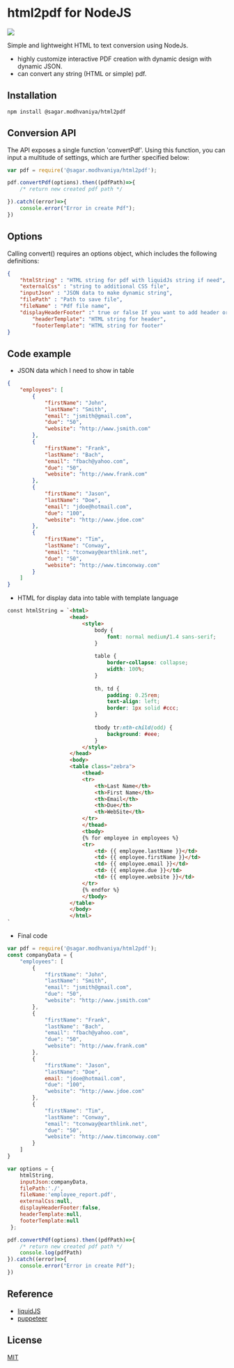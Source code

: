 # html2pdf for NodeJS
<a href="https://travis-ci.org/bauhausjs/phantom-html2pdf"><img src="https://travis-ci.org/bauhausjs/phantom-html2pdf.svg"/></a>

Simple and lightweight HTML to text conversion using NodeJs.
- highly customize  interactive PDF creation with dynamic design with dynamic JSON. 
- can convert any string (HTML or simple) pdf.

## Installation

````
npm install @sagar.modhvaniya/html2pdf
````

## Conversion API
The API exposes a single function 'convertPdf'. Using this function, you can input a multitude of settings, which are further specified below:
```` javascript
var pdf = require('@sagar.modhvaniya/html2pdf');

pdf.convertPdf(options).then((pdfPath)=>{
	/* return new created pdf path */

}).catch((error)=>{
    console.error("Error in create Pdf");
})
````


## Options

Calling convert() requires an options object, which includes the following definitions:

```` json
{
	"htmlString" : "HTML string for pdf with liquidJs string if need",
	"externalCss" : "string to additional CSS file",
	"inputJson" : "JSON data to make dynamic string",
	"filePath" : "Path to save file",
	"fileName" : "Pdf file name",
	"displayHeaderFooter" :" true or false If you want to add header or footer in pdf",
        "headerTemplate": "HTML string for header",
        "footerTemplate": "HTML string for footer"
}
````


## Code example
- JSON data which I need to show in table
```JSON
{
    "employees": [
        {
            "firstName": "John",
            "lastName": "Smith",
            "email": "jsmith@gmail.com",
            "due": "50",
            "website": "http://www.jsmith.com"
        },
        {
            "firstName": "Frank",
            "lastName": "Bach",
            "email": "fbach@yahoo.com",
            "due": "50",
            "website": "http://www.frank.com"
        },
        {
            "firstName": "Jason",
            "lastName": "Doe",
            "email": "jdoe@hotmail.com",
            "due": "100",
            "website": "http://www.jdoe.com"
        },
        {
            "firstName": "Tim",
            "lastName": "Conway",
            "email": "tconway@earthlink.net",
            "due": "50",
            "website": "http://www.timconway.com"
        }
    ]
}
```
- HTML for display data into table with template language
```html
const htmlString = `<html>
                    <head>
                        <style>
                            body {
                                font: normal medium/1.4 sans-serif;
                            }
                    
                            table {
                                border-collapse: collapse;
                                width: 100%;
                            }
                    
                            th, td {
                                padding: 0.25rem;
                                text-align: left;
                                border: 1px solid #ccc;
                            }
                    
                            tbody tr:nth-child(odd) {
                                background: #eee;
                            }
                        </style>
                    </head>
                    <body>
                    <table class="zebra">
                        <thead>
                        <tr>
                            <th>Last Name</th>
                            <th>First Name</th>
                            <th>Email</th>
                            <th>Due</th>
                            <th>WebSite</th>
                        </tr>
                        </thead>
                        <tbody>
                        {% for employee in employees %}
                        <tr>
                            <td> {{ employee.lastName }}</td>
                            <td> {{ employee.firstName }}</td>
                            <td> {{ employee.email }}</td>
                            <td> {{ employee.due }}</td>
                            <td> {{ employee.website }}</td>
                        </tr>
                        {% endfor %}
                        </tbody>
                    </table>
                    </body>
                    </html>
`
```
- Final code
```javascript
var pdf = require('@sagar.modhvaniya/html2pdf');
const companyData = {
    "employees": [
        {
            "firstName": "John",
            "lastName": "Smith",
            "email": "jsmith@gmail.com",
            "due": "50",
            "website": "http://www.jsmith.com"
        },
        {
            "firstName": "Frank",
            "lastName": "Bach",
            "email": "fbach@yahoo.com",
            "due": "50",
            "website": "http://www.frank.com"
        },
        {
            "firstName": "Jason",
            "lastName": "Doe",
            email: "jdoe@hotmail.com",
            "due": "100",
            "website": "http://www.jdoe.com"
        },
        {
            "firstName": "Tim",
            "lastName": "Conway",
            "email": "tconway@earthlink.net",
            "due": "50",
            "website": "http://www.timconway.com"
        }
    ]
}

var options = { 
    htmlString,
    inputJson:companyData,
    filePath:'./',
    fileName:'employee_report.pdf',
    externalCss:null,
    displayHeaderFooter:false,
    headerTemplate:null,
    footerTemplate:null
 };

pdf.convertPdf(options).then((pdfPath)=>{
	/* return new created pdf path */
    console.log(pdfPath)
}).catch((error)=>{
    console.error("Error in create Pdf");
})
```

## Reference
- [liquidJS](https://shopify.github.io/liquid/tags/iteration/)
- [puppeteer](https://github.com/puppeteer/puppeteer)


## License

[MIT](LICENSE)

